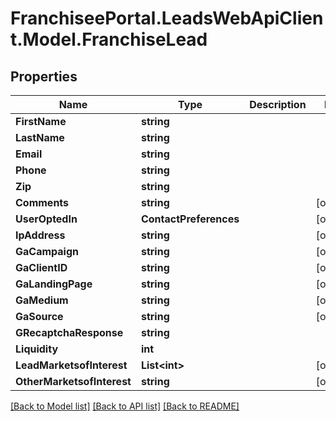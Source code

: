 # FranchiseePortal.LeadsWebApiClient.Model.FranchiseLead

## Properties

Name | Type | Description | Notes
------------ | ------------- | ------------- | -------------
**FirstName** | **string** |  | 
**LastName** | **string** |  | 
**Email** | **string** |  | 
**Phone** | **string** |  | 
**Zip** | **string** |  | 
**Comments** | **string** |  | [optional] 
**UserOptedIn** | **ContactPreferences** |  | [optional] 
**IpAddress** | **string** |  | [optional] 
**GaCampaign** | **string** |  | [optional] 
**GaClientID** | **string** |  | [optional] 
**GaLandingPage** | **string** |  | [optional] 
**GaMedium** | **string** |  | [optional] 
**GaSource** | **string** |  | [optional] 
**GRecaptchaResponse** | **string** |  | 
**Liquidity** | **int** |  | 
**LeadMarketsofInterest** | **List&lt;int&gt;** |  | [optional] 
**OtherMarketsofInterest** | **string** |  | [optional] 

[[Back to Model list]](../README.md#documentation-for-models) [[Back to API list]](../README.md#documentation-for-api-endpoints) [[Back to README]](../README.md)

